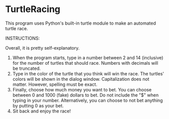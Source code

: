 # TurtleRacing
This program uses Python's built-in turtle module to make an automated turtle race.

INSTRUCTIONS:

Overall, it is pretty self-explanatory.

1. When the program starts, type in a number between 2 and 14 (inclusive) for the number of turtles that should race. Numbers with decimals will be truncated.
2. Type in the color of the turtle that you think will win the race.  The turtles' colors will be shown in the dialog window.  Capitalization does not matter.
   However, spelling must be exact.
3. Finally, choose how much money you want to bet.  You can choose between 0 and 1000 (fake) dollars to bet.  Do not include the "$" when typing in your number.
   Alternatively, you can choose to not bet anything by putting 0 as your bet.
4. Sit back and enjoy the race!
